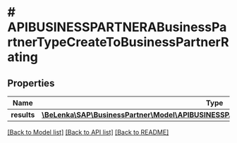 # # APIBUSINESSPARTNERABusinessPartnerTypeCreateToBusinessPartnerRating

## Properties

Name | Type | Description | Notes
------------ | ------------- | ------------- | -------------
**results** | [**\BeLenka\SAP\BusinessPartner\Model\APIBUSINESSPARTNERABusinessPartnerRatingTypeCreate[]**](APIBUSINESSPARTNERABusinessPartnerRatingTypeCreate.md) |  | [optional]

[[Back to Model list]](../../README.md#models) [[Back to API list]](../../README.md#endpoints) [[Back to README]](../../README.md)
